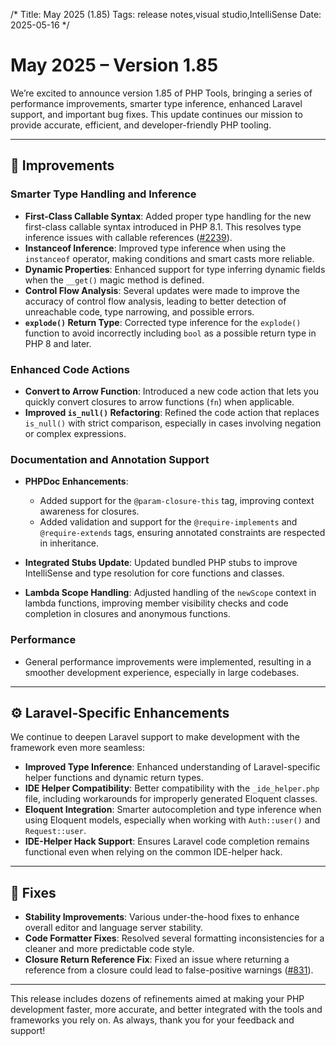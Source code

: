 /*
Title: May 2025 (1.85)
Tags: release notes,visual studio,IntelliSense
Date: 2025-05-16
*/

# May 2025 – Version 1.85

We’re excited to announce version 1.85 of PHP Tools, bringing a series of performance improvements, smarter type inference, enhanced Laravel support, and important bug fixes. This update continues our mission to provide accurate, efficient, and developer-friendly PHP tooling.

---

## 🔧 Improvements

### Smarter Type Handling and Inference

* **First-Class Callable Syntax**: Added proper type handling for the new first-class callable syntax introduced in PHP 8.1. This resolves type inference issues with callable references ([#2239](https://community.devsense.com/d/2239-incorrect-type-inference-for-first-class-callable-syntax-in-php-8-1)).
* **Instanceof Inference**: Improved type inference when using the `instanceof` operator, making conditions and smart casts more reliable.
* **Dynamic Properties**: Enhanced support for type inferring dynamic fields when the `__get()` magic method is defined.
* **Control Flow Analysis**: Several updates were made to improve the accuracy of control flow analysis, leading to better detection of unreachable code, type narrowing, and possible errors.
* **`explode()` Return Type**: Corrected type inference for the `explode()` function to avoid incorrectly including `bool` as a possible return type in PHP 8 and later.

### Enhanced Code Actions

* **Convert to Arrow Function**: Introduced a new code action that lets you quickly convert closures to arrow functions (`fn`) when applicable.
* **Improved `is_null()` Refactoring**: Refined the code action that replaces `is_null()` with strict comparison, especially in cases involving negation or complex expressions.

### Documentation and Annotation Support

* **PHPDoc Enhancements**:

  * Added support for the `@param-closure-this` tag, improving context awareness for closures.
  * Added validation and support for the `@require-implements` and `@require-extends` tags, ensuring annotated constraints are respected in inheritance.

* **Integrated Stubs Update**: Updated bundled PHP stubs to improve IntelliSense and type resolution for core functions and classes.
* **Lambda Scope Handling**: Adjusted handling of the `newScope` context in lambda functions, improving member visibility checks and code completion in closures and anonymous functions.

### Performance

* General performance improvements were implemented, resulting in a smoother development experience, especially in large codebases.

---

## ⚙️ Laravel-Specific Enhancements

We continue to deepen Laravel support to make development with the framework even more seamless:

* **Improved Type Inference**: Enhanced understanding of Laravel-specific helper functions and dynamic return types.
* **IDE Helper Compatibility**: Better compatibility with the `_ide_helper.php` file, including workarounds for improperly generated Eloquent classes.
* **Eloquent Integration**: Smarter autocompletion and type inference when using Eloquent models, especially when working with `Auth::user()` and `Request::user`.
* **IDE-Helper Hack Support**: Ensures Laravel code completion remains functional even when relying on the common IDE-helper hack.

---

## 🐞 Fixes

* **Stability Improvements**: Various under-the-hood fixes to enhance overall editor and language server stability.
* **Code Formatter Fixes**: Resolved several formatting inconsistencies for a cleaner and more predictable code style.
* **Closure Return Reference Fix**: Fixed an issue where returning a reference from a closure could lead to false-positive warnings ([#831](https://github.com/DEVSENSE/phptools-docs/issues/831)).

---

This release includes dozens of refinements aimed at making your PHP development faster, more accurate, and better integrated with the tools and frameworks you rely on. As always, thank you for your feedback and support!
